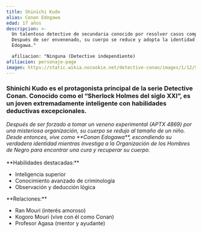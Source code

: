 ```yaml
---
title: Shinichi Kudo
alias: Conan Edogawa
edad: 17 años
descripcion: >-
  Un talentoso detective de secundaria conocido por resolver casos complejos.
  Después de ser envenenado, su cuerpo se reduce y adopta la identidad de Conan
  Edogawa."

  afiliacion: "Ninguna (Detective independiente)
afiliacion: personaje-page
imagen: https://static.wikia.nocookie.net/detective-conan/images/1/12/Shinichi_Kudo_forma_anime.png/revision/latest/scale-to-width-down/300?cb=20171013123015&path-prefix=es
---
```

### Shinichi Kudo es el protagonista principal de la serie Detective Conan. Conocido como el “Sherlock Holmes del siglo XXI”, es un joven extremadamente inteligente con habilidades deductivas excepcionales.

*Después de ser forzado a tomar un veneno experimental (APTX 4869) por una misteriosa organización, su cuerpo se redujo al tamaño de un niño. Desde entonces, vive como \*\*Conan Edogawa\*\*, escondiendo su verdadera identidad mientras investiga a la Organización de los Hombres de Negro para encontrar una cura y recuperar su cuerpo.*\
\
\*\*Habilidades destacadas:\*\*

* Inteligencia superior
* Conocimiento avanzado de criminología
* Observación y deducción lógica

\*\*Relaciones:\*\*

* Ran Mouri (interés amoroso)
* Kogoro Mouri (vive con él como Conan)
* Profesor Agasa (mentor y ayudante)
